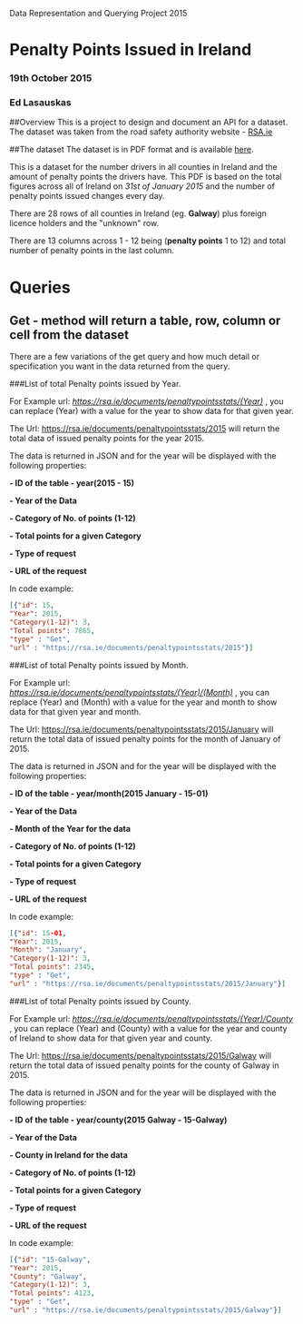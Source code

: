 Data Representation and Querying Project 2015
# Penalty Points Issued in Ireland
### 19th October 2015
### Ed Lasauskas

##Overview
This is a project to design and document an API for a dataset. The dataset was taken from the road safety authority website - [RSA.ie](http://www.rsa.ie/)

##The dataset
The dataset is in PDF format and is available 
[here](http://www.rsa.ie/Documents/PenaltyPointsStats/2015/Jan/Analysis%20of%20Penalty%20Points%20(Current)%20Issued%20-%20(Cumulative)%20January%20%202015.pdf).

This is a dataset for the number drivers in all counties in Ireland and the amount of penalty
points the drivers have. This PDF is based on the total figures across all of Ireland on *31st of January 2015* and the number of penalty points issued changes every day.

There are 28 rows of all counties in Ireland (eg. **Galway**) plus foreign licence holders and the "unknown" row.

There are 13 columns across 1 - 12 being (**penalty points** 1 to 12) and total number of penalty points in the last column.

# Queries

## Get - method will return a table, row, column or cell from the dataset

There are a few variations of the get query and how much detail or specification you want in the data returned from the query.

###List of total Penalty points issued by Year.

For Example
url: *https://rsa.ie/documents/penaltypointsstats/(Year)* , you can replace (Year) with a value for the year to show data for that given year.

The Url: https://rsa.ie/documents/penaltypointsstats/2015 will return the total data of issued penalty points for the year 2015.

The data is returned in JSON and for the year will be displayed with the following properties:

**- ID of the table - year(2015 - 15)**

**- Year of the Data**

**- Category of No. of points (1-12)**

**- Total points for a given Category**

**- Type of request**

**- URL of the request**

In code example:

```json
[{"id": 15,
"Year": 2015, 
"Category(1-12)": 3, 
"Total points": 7865, 
"type" : "Get",
"url" : "https://rsa.ie/documents/penaltypointsstats/2015"}]
```

###List of total Penalty points issued by Month.

For Example
url: *https://rsa.ie/documents/penaltypointsstats/(Year)/(Month)* , you can replace (Year) and (Month) with a value for the year and month to show data for that given year and month.

The Url: https://rsa.ie/documents/penaltypointsstats/2015/January will return the total data of issued penalty points for the month of January of  2015.

The data is returned in JSON and for the year will be displayed with the following properties:

**- ID of the table - year/month(2015 January - 15-01)**

**- Year of the Data**

**- Month of the Year for the data**

**- Category of No. of points (1-12)**

**- Total points for a given Category**

**- Type of request**

**- URL of the request**

In code example:

```json
[{"id": 15-01,
"Year": 2015,
"Month": "January",
"Category(1-12)": 3, 
"Total points": 2345, 
"type" : "Get",
"url" : "https://rsa.ie/documents/penaltypointsstats/2015/January"}]
```

###List of total Penalty points issued by County.

For Example
url: *https://rsa.ie/documents/penaltypointsstats/(Year)/County* , you can replace (Year) and (County) with a value for the year and county of Ireland to show data for that given year and county.

The Url: https://rsa.ie/documents/penaltypointsstats/2015/Galway will return the total data of issued penalty points for the county of Galway in 2015.

The data is returned in JSON and for the year will be displayed with the following properties:

**- ID of the table - year/county(2015 Galway - 15-Galway)**

**- Year of the Data**

**- County in Ireland for the data**

**- Category of No. of points (1-12)**

**- Total points for a given Category**

**- Type of request**

**- URL of the request**

In code example:

```json
[{"id": "15-Galway",
"Year": 2015, 
"County": "Galway",
"Category(1-12)": 3, 
"Total points": 4123, 
"type" : "Get",
"url" : "https://rsa.ie/documents/penaltypointsstats/2015/Galway"}]
```
